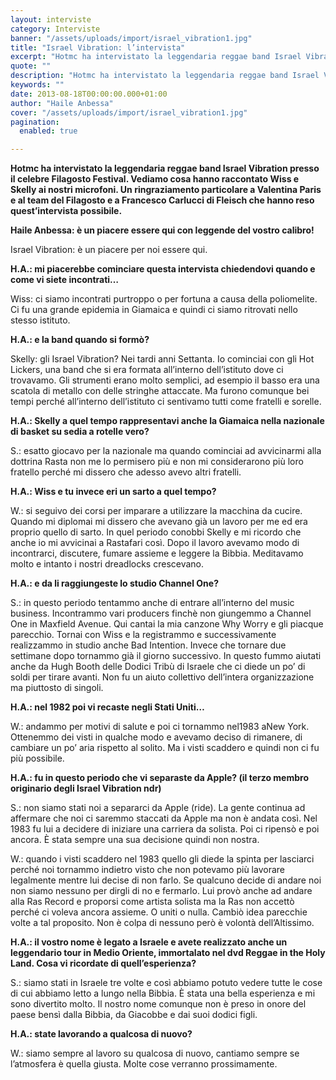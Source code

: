 ```yaml
---
layout: interviste
category: Interviste
banner: "/assets/uploads/import/israel_vibration1.jpg"
title: "Israel Vibration: l’intervista"
excerpt: "Hotmc ha intervistato la leggendaria reggae band Israel Vibration presso il celebre Filagosto Festival. Vediamo cosa hanno raccontato Wiss e Skelly ai nostri microfoni. Un ringraziamento particolare a Valentina Paris e al team del Filagosto e a Francesco Carlucci di Fleisch che hanno reso quest’intervista possibile.   Haile Anbessa: è un piacere essere qui con…"
quote: ""
description: "Hotmc ha intervistato la leggendaria reggae band Israel Vibration presso il celebre Filagosto Festival. Vediamo cosa hanno raccontato Wiss e Skelly ai nostri microfoni. Un ringraziamento particolare a Valentina Paris e al team del Filagosto e a Francesco Carlucci di Fleisch che hanno reso quest’intervista possibile.   Haile Anbessa: è un piacere essere qui con…"
keywords: ""
date: 2013-08-18T00:00:00.000+01:00
author: "Haile Anbessa"
cover: "/assets/uploads/import/israel_vibration1.jpg"
pagination:
  enabled: true

---
```


**Hotmc ha intervistato la leggendaria reggae band Israel Vibration presso il celebre Filagosto Festival. Vediamo cosa hanno raccontato Wiss e Skelly ai nostri microfoni. Un ringraziamento particolare a Valentina Paris e al team del Filagosto e a Francesco Carlucci di Fleisch che hanno reso quest’intervista possibile.**

**Haile Anbessa: è un piacere essere qui con leggende del vostro calibro!**

Israel Vibration: è un piacere per noi essere qui.

**H.A.: mi piacerebbe cominciare questa intervista chiedendovi quando e come vi siete incontrati…**

Wiss: ci siamo incontrati purtroppo o per fortuna a causa della poliomelite. Ci fu una grande epidemia in Giamaica e quindi ci siamo ritrovati nello stesso istituto.

**H.A.: e la band quando si formò?**

Skelly: gli Israel Vibration? Nei tardi anni Settanta. Io cominciai con gli Hot Lickers, una band che si era formata all’interno dell’istituto dove ci trovavamo. Gli strumenti erano molto semplici, ad esempio il basso era una scatola di metallo con delle stringhe attaccate. Ma furono comunque bei tempi perché all’interno dell’istituto ci sentivamo tutti come fratelli e sorelle.

**H.A.: Skelly a quel tempo rappresentavi anche la Giamaica nella nazionale di basket su sedia a rotelle vero?**

S.: esatto giocavo per la nazionale ma quando cominciai ad avvicinarmi alla dottrina Rasta non me lo permisero più e non mi considerarono più loro fratello perché mi dissero che adesso avevo altri fratelli.

**H.A.: Wiss e tu invece eri un sarto a quel tempo?**

W.: si seguivo dei corsi per imparare a utilizzare la macchina da cucire. Quando mi diplomai mi dissero che avevano già un lavoro per me ed era proprio quello di sarto. In quel periodo conobbi Skelly e mi ricordo che anche io mi avvicinai a Rastafari così. Dopo il lavoro avevamo modo di incontrarci, discutere, fumare assieme e leggere la Bibbia. Meditavamo molto e intanto i nostri dreadlocks crescevano.

**H.A.: e da li raggiungeste lo studio Channel One?**

S.: in questo periodo tentammo anche di entrare all’interno del music business. Incontrammo vari producers finchè non giungemmo a Channel One in Maxfield Avenue. Qui cantai la mia canzone Why Worry e gli piacque parecchio. Tornai con Wiss e la registrammo e successivamente realizzammo in studio anche Bad Intention. Invece che tornare due settimane dopo tornammo già il giorno successivo. In questo fummo aiutati anche da Hugh Booth delle Dodici Tribù di Israele che ci diede un po’ di soldi per tirare avanti. Non fu un aiuto collettivo dell’intera organizzazione ma piuttosto di singoli.

**H.A.: nel 1982 poi vi recaste negli Stati Uniti…**

W.: andammo per motivi di salute e poi ci tornammo nel1983 aNew York. Ottenemmo dei visti in qualche modo e avevamo deciso di rimanere, di cambiare un po’ aria rispetto al solito. Ma i visti scaddero e quindi non ci fu più possibile.

**H.A.: fu in questo periodo che vi separaste da Apple? (il terzo membro originario degli Israel Vibration ndr)**

S.: non siamo stati noi a separarci da Apple (ride). La gente continua ad affermare che noi ci saremmo staccati da Apple ma non è andata così. Nel 1983 fu lui a decidere di iniziare una carriera da solista. Poi ci ripensò e poi ancora. È stata sempre una sua decisione quindi non nostra.

W.: quando i visti scaddero nel 1983 quello gli diede la spinta per lasciarci perché noi tornammo indietro visto che non potevamo più lavorare legalmente mentre lui decise di non farlo. Se qualcuno decide di andare noi non siamo nessuno per dirgli di no e fermarlo. Lui provò anche ad andare alla Ras Record e proporsi come artista solista ma la Ras non accettò perché ci voleva ancora assieme. O uniti o nulla. Cambiò idea parecchie volte a tal proposito. Non è colpa di nessuno però è volontà dell’Altissimo.

**H.A.: il vostro nome è legato a Israele e avete realizzato anche un leggendario tour in Medio Oriente, immortalato nel dvd Reggae in the Holy Land. Cosa vi ricordate di quell’esperienza?**

S.: siamo stati in Israele tre volte e così abbiamo potuto vedere tutte le cose di cui abbiamo letto a lungo nella Bibbia. È stata una bella esperienza e mi sono divertito molto. Il nostro nome comunque non è preso in onore del paese bensì dalla Bibbia, da Giacobbe e dai suoi dodici figli.

**H.A.: state lavorando a qualcosa di nuovo?**

W.: siamo sempre al lavoro su qualcosa di nuovo, cantiamo sempre se l’atmosfera è quella giusta. Molte cose verranno prossimamente.